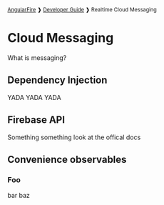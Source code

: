 <small>
<a href="https://github.com/angular/angularfire">AngularFire</a> &#10097; <a href="../README.md#developer-guide">Developer Guide</a> &#10097; Realtime Cloud Messaging
</small>

# Cloud Messaging

What is messaging?

## Dependency Injection

YADA YADA YADA

## Firebase API

Something something look at the offical docs

## Convenience observables

### Foo

bar baz